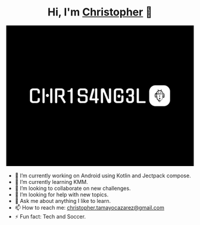 <h1 align="center">Hi, I'm <a href="https://aristi.dev">Christopher</a> 👋</h1>
</div>
<img src="https://github.com/chr1s4ng3l/chr1s4ng3l/blob/main/logo.png">

- 🔭 I’m currently working on Android using Kotlin and Jectpack compose.
- 🌱 I’m currently learning KMM.
- 👯 I’m looking to collaborate on new challenges.
- 🤔 I’m looking for help with new topics.
- 💬 Ask me about anything I like to learn.
- 📫 How to reach me: christopher.tamayocazarez@gmail.com
- ⚡ Fun fact: Tech and Soccer.


